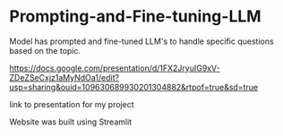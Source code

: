 # Prompting-and-Fine-tuning-LLM
Model has prompted and fine-tuned LLM's to handle specific questions based on the topic.

https://docs.google.com/presentation/d/1FX2JryuIG9xV-ZDeZSeCxjz1aMyNdOa1/edit?usp=sharing&ouid=109630689930201304882&rtpof=true&sd=true

link to presentation for my project

Website was built using Streamlit
